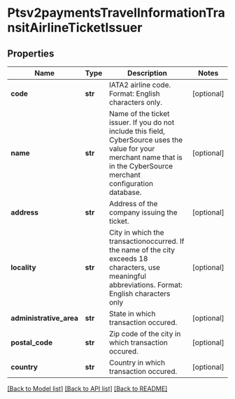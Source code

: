 # Ptsv2paymentsTravelInformationTransitAirlineTicketIssuer

## Properties
Name | Type | Description | Notes
------------ | ------------- | ------------- | -------------
**code** | **str** | IATA2 airline code. Format: English characters only.  | [optional] 
**name** | **str** | Name of the ticket issuer. If you do not include this field, CyberSource uses the value for your merchant name that is in the CyberSource merchant configuration database.  | [optional] 
**address** | **str** | Address of the company issuing the ticket.  | [optional] 
**locality** | **str** | City in which the transactionoccurred. If the name of the city exceeds 18 characters, use meaningful abbreviations. Format: English characters only  | [optional] 
**administrative_area** | **str** | State in which transaction occured.  | [optional] 
**postal_code** | **str** | Zip code of the city in which transaction occured.  | [optional] 
**country** | **str** | Country in which transaction occured.  | [optional] 

[[Back to Model list]](../README.md#documentation-for-models) [[Back to API list]](../README.md#documentation-for-api-endpoints) [[Back to README]](../README.md)



